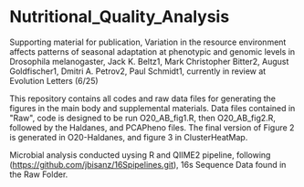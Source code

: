 # Nutritional_Quality_Analysis
Supporting material for publication, Variation in the resource environment affects patterns of seasonal adaptation at phenotypic and genomic levels in Drosophila melanogaster, Jack K. Beltz1, Mark Christopher Bitter2, August Goldfischer1, Dmitri A. Petrov2, Paul Schmidt1, currently in review at Evolution Letters (6/25)


This repository contains all codes and raw data files for generating the figures in the main body and supplemental
materials. Data files contained in "Raw", code is designed to be run O20_AB_fig1.R, then O20_AB_fig2.R, followed 
by the Haldanes, and PCAPheno files. The final version of Figure 2 is generated in O20-Haldanes, and figure 3 in 
ClusterHeatMap. 

Microbial analysis conducted uysing R and QIIME2 pipeline, following (https://github.com/jbisanz/16Spipelines.git),  16s Sequence Data found in the Raw Folder. 


